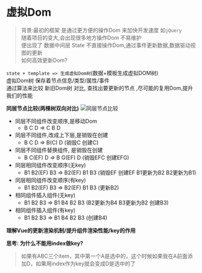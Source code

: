 # 虚拟Dom
>背景:最初的框架 是通过更方便的操作Dom 来加快开发速度 如`jQuery`\
随着项目的变大,会出现很多地方操作Dom 不易维护\
便出现了 数据中间层 State 不直接操作Dom,通过事件更新数据,数据驱动视图的更新\
如何高效更新Dom?

`state + template => 生成虚拟Dom树`(数据+模板生成虚拟DOM树)\
虚拟Dom树 保存着节点信息/类型/属性/事件\
通过算法来比较 新旧Dom树 对比, 查找出要更新的节点 ,尽可能的复用Dom,提升我们的性能

**同层节点比较(两棵树双向对比)**
 ![同层节点比较](https://raw.githubusercontent.com/luobosiji/blog/master/resources/tongcengcompare.png)
 - 同层不同组件改变顺序,是移动Dom
   -  B C D => C B D
-  同层不同组件,改成上下层,是销毁在创建
   -  B C D => B(C) D (销毁C 创建C)
-  同层不同组件替换组件, 是销毁在创建
   -  B C(EF) D => B G(EF) D (销毁EFC 创建EFG)
-  同层相同组件改变顺序(无key)
   -  B1 B2(EF) B3 => B2(EF) B1 B3 (销毁EF 创建EF B1更新为B2 B2更新为B1) 
-  同层相同组件改变顺序(有key)
   -  B1 B2(EF) B3 => B2(EF) B1 B3 (更新B2)
-  相同组件插入组件(无key)
   -  B1 B2 B3 => B1 B4 B2 B3 (B2更新为B4 B3更新为B2 创建B3)
-  相同组件插入组件(有key)
   -  B1 B2 B3 => B1 B4 B2 B3 (创建B4)


**理解Vue的更新渲染机制/提升组件渲染性能/key的作用**

**思考: 为什么不能用index做key?**
>如果有ABC三个item，其中第一个A是选中的，这个时候如果我在A前面添加D，如果用index作为key就会变成D是选中的了